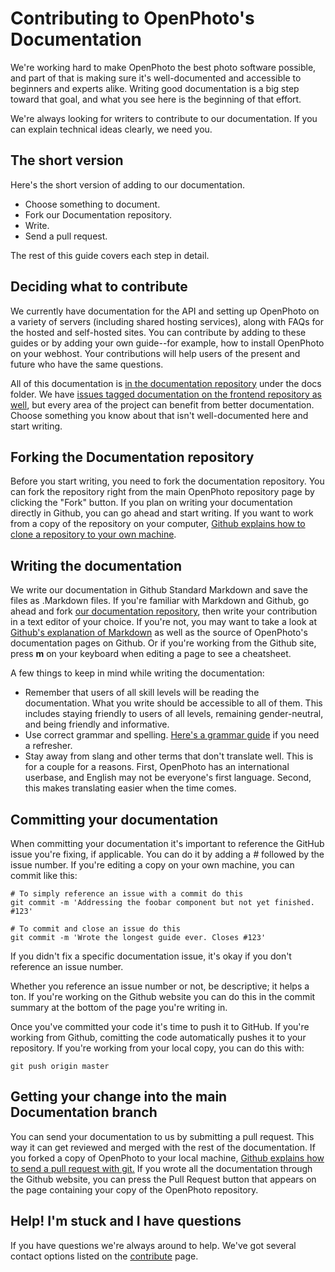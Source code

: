 # Contributing to OpenPhoto's Documentation

We're working hard to make OpenPhoto the best photo software possible, and part of that is making sure it's well-documented and accessible to beginners and experts alike. Writing good documentation is a big step toward that goal, and what you see here is the beginning of that effort.

We're always looking for writers to contribute to our documentation. If you can explain technical ideas clearly, we need you.

## The short version
Here's the short version of adding to our documentation.

* Choose something to document.
* Fork our Documentation repository.
* Write.
* Send a pull request.

The rest of this guide covers each step in detail.

## Deciding what to contribute
We currently have documentation for the API and setting up OpenPhoto on a variety of servers (including shared hosting services), along with FAQs for the hosted and self-hosted sites. You can contribute by adding to these guides or by adding your own guide--for example, how to install OpenPhoto on your webhost. Your contributions will help users of the present and future who have the same questions.

All of this documentation is <a href="https://github.com/photo/documentation">in the documentation repository</a> under the docs folder. We have <a href="https://github.com/photo/frontend/issues?labels=Documentation&page=1&state=open">issues tagged documentation on the frontend repository as well</a>, but every area of the project can benefit from better documentation. Choose something you know about that isn't well-documented here and start writing.

## Forking the Documentation repository
Before you start writing, you need to fork the documentation repository. You can fork the repository right from the main OpenPhoto repository page by clicking the "Fork" button. If you plan on writing your documentation directly in Github, you can go ahead and start writing. If you want to work from a copy of the repository on your computer, <a href="https://help.github.com/articles/fork-a-repo">Github explains how to clone a repository to your own machine</a>.

## Writing the documentation
We write our documentation in Github Standard Markdown and save the files as .Markdown files. If you're familiar with Markdown and Github, go ahead and fork [our documentation repository](https://github.com/photo/documentation), then write your contribution in a text editor of your choice. If you're not, you may want to take a look at <a href="http://github.github.com/github-flavored-markdown/">Github's explanation of Markdown</a> as well as the source of OpenPhoto's documentation pages on Github. Or if you're working from the Github site, press **m** on your keyboard when editing a page to see a cheatsheet.

A few things to keep in mind while writing the documentation:

* Remember that users of all skill levels will be reading the documentation. What you write should be accessible to all of them. This includes staying friendly to users of all levels, remaining gender-neutral, and being friendly and informative.
* Use correct grammar and spelling. <a href="https://owl.english.purdue.edu/owl/section/1/5/">Here's a grammar guide</a> if you need a refresher.
* Stay away from slang and other terms that don't translate well. This is for a couple for a reasons. First, OpenPhoto has an international userbase, and English may not be everyone's first language. Second, this makes translating easier when the time comes.

## Committing your documentation
When committing your documentation it's important to reference the GitHub issue you're fixing, if applicable. You can do it by adding a _#_ followed by the issue number. If you're editing a copy on your own machine, you can commit like this:

    # To simply reference an issue with a commit do this
    git commit -m 'Addressing the foobar component but not yet finished. #123'
    
    # To commit and close an issue do this
    git commit -m 'Wrote the longest guide ever. Closes #123'

If you didn't fix a specific documentation issue, it's okay if you don't reference an issue number.

Whether you reference an issue number or not, be descriptive; it helps a ton. If you're working on the Github website you can do this in the commit summary at the bottom of the page you're writing in.

Once you've committed your code it's time to push it to GitHub. If you're working from Github, comitting the code automatically pushes it to your repository. If you're working from your local copy, you can do this with:

    git push origin master

## Getting your change into the main Documentation branch
You can send your documentation to us by submitting a pull request. This way it can get reviewed and merged with the rest of the documentation. If you forked a copy of OpenPhoto to your local machine, <a href="http://help.github.com/send-pull-requests/">Github explains how to send a pull request with git.</a> If you wrote all the documentation through the Github website, you can press the Pull Request button that appears on the page containing your copy of the OpenPhoto repository.

## Help! I'm stuck and I have questions
If you have questions we're always around to help. We've got several contact options listed on the <a href="http://theopenphotoproject.org/contribute">contribute</a> page.
